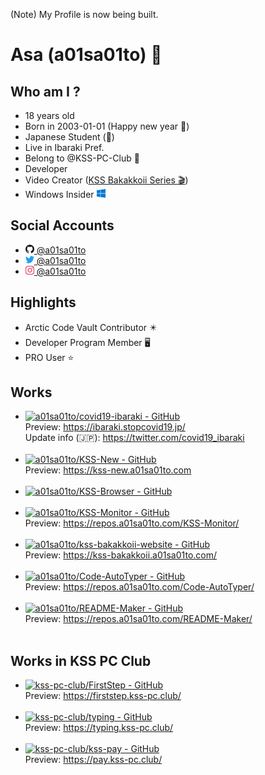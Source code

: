 (Note) My Profile is now being built.

# Asa (a01sa01to) :wave:

## Who am I ?
 - 18 years old
 - Born in 2003-01-01 (Happy new year :tada:)
 - Japanese Student (:japan:)
 - Live in Ibaraki Pref.
 - Belong to @KSS-PC-Club :school:
 - Developer
 - Video Creator ([KSS Bakakkoii Series :clapper:](https://kss-bakakkoii.a01sa01to.com))
 - Windows Insider <img src="https://raw.githubusercontent.com/a01sa01to/a01sa01to/master/img/windows.svg" alt="Windows" height="14">

## Social Accounts

 - <a href="https://github.com/a01sa01to/"><img src="https://raw.githubusercontent.com/a01sa01to/a01sa01to/master/img/github.svg" alt="GitHub" height="14"> @a01sa01to</a>
 - <a href="https://twitter.com/a01sa01to/" target="_blank"><img src="https://raw.githubusercontent.com/a01sa01to/a01sa01to/master/img/twitter.svg" alt="Twitter" height="14"> @a01sa01to</a>
 - <a href="https://www.instagram.com/a01sa01to/" target="_blank"><img src="https://raw.githubusercontent.com/a01sa01to/a01sa01to/master/img/instagram.svg" alt="Instagram" height="14"> @a01sa01to</a>

## Highlights
 - Arctic Code Vault Contributor :eight_pointed_black_star:
 - Developer Program Member :desktop_computer:
 - PRO User :star:

## Works

 - [![a01sa01to/covid19-ibaraki - GitHub](https://gh-card.dev/repos/a01sa01to/covid19-ibaraki.svg)](https://github.com/a01sa01to/covid19-ibaraki)<br>Preview: https://ibaraki.stopcovid19.jp/<br>Update info (:jp:): https://twitter.com/covid19_ibaraki<br><br>
 - [![a01sa01to/KSS-New - GitHub](https://gh-card.dev/repos/a01sa01to/KSS-New.svg)](https://github.com/a01sa01to/KSS-New)<br>Preview: https://kss-new.a01sa01to.com<br><br>
 - [![a01sa01to/KSS-Browser - GitHub](https://gh-card.dev/repos/a01sa01to/KSS-Browser.svg)](https://github.com/a01sa01to/KSS-Browser)<br><br>
 - [![a01sa01to/KSS-Monitor - GitHub](https://gh-card.dev/repos/a01sa01to/KSS-Monitor.svg)](https://github.com/a01sa01to/KSS-Monitor)<br>Preview: https://repos.a01sa01to.com/KSS-Monitor/<br><br>
 - [![a01sa01to/kss-bakakkoii-website - GitHub](https://gh-card.dev/repos/a01sa01to/kss-bakakkoii-website.svg)](https://github.com/a01sa01to/kss-bakakkoii-website)<br>Preview: https://kss-bakakkoii.a01sa01to.com/<br><br>
 - [![a01sa01to/Code-AutoTyper - GitHub](https://gh-card.dev/repos/a01sa01to/Code-AutoTyper.svg)](https://github.com/a01sa01to/Code-AutoTyper)<br>Preview: https://repos.a01sa01to.com/Code-AutoTyper/<br><br>
 - [![a01sa01to/README-Maker - GitHub](https://gh-card.dev/repos/a01sa01to/README-Maker.svg)](https://github.com/a01sa01to/README-Maker)<br>Preview: https://repos.a01sa01to.com/README-Maker/<br><br>

## Works in KSS PC Club

 - [![kss-pc-club/FirstStep - GitHub](https://gh-card.dev/repos/kss-pc-club/FirstStep.svg)](https://github.com/kss-pc-club/FirstStep)<br>Preview: https://firststep.kss-pc.club/<br><br>
 - [![kss-pc-club/typing - GitHub](https://gh-card.dev/repos/kss-pc-club/typing.svg)](https://github.com/kss-pc-club/typing)<br>Preview: https://typing.kss-pc.club/<br><br>
 - [![kss-pc-club/kss-pay - GitHub](https://gh-card.dev/repos/kss-pc-club/kss-pay.svg)](https://github.com/kss-pc-club/kss-pay)<br>Preview: https://pay.kss-pc.club/<br><br>
